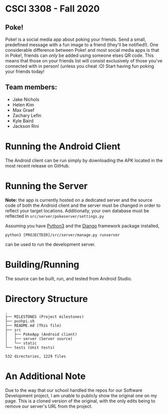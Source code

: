 # CSCI 3308 - Fall 2020

## Poke!
Poke! is a social media app about poking your friends.
Send a small, predefined message with a fun image to a friend (they'll be notified!).
One considerable difference between Poke! and most social media apps is that in
Poke!, friends can *only* be added using someone elses QR code.
This means that those on your friends list will consist exclusively of those
you've connected with in person! (unless you cheat :O)
Start having fun poking your friends today!

## Team members:

- Jake Nichols
- Helen Kim
- Max Graef
- Zachary Lefin
- Kyle Baird
- Jackson Rini


# Running the Android Client
The Android client can be run simply by downloading the APK located in the most recent
release on GitHub.

# Running the Server
__Note:__ the app is currently hosted on a dedicated server and the source code of both the Android client
and the server must be changed in order to reflect your target locations.
Additionally, your own database must be reflected in `src/server/pokeserver/settings.py`

Assuming you have [Python3](https://www.python.org/downloads/) and the [Django](https://pypi.org/project/Django/) framework
package installed,

`python3 [PROJECTDIR]/src/server/manage.py runserver`

can be used to run the development server.

# Building/Running
The source can be built, run, and tested from Android Studio.

# Directory Structure
```
.
├── MILESTONES (Project milestones)
├── pushpi.sh
├── README.md (This file)
├── src
│   ├── PokeApp (Android client)
│   ├── server (Server source)
│   └── static
└── tests (Unit tests)

532 directories, 1229 files
```
# An Additional Note
Due to the way that our school handled the repos for our Software Development project, I am unable to publicly show the original one on my page. 
This is a cloned version of the original, with the only edits being to remove our server's URL from the project.
